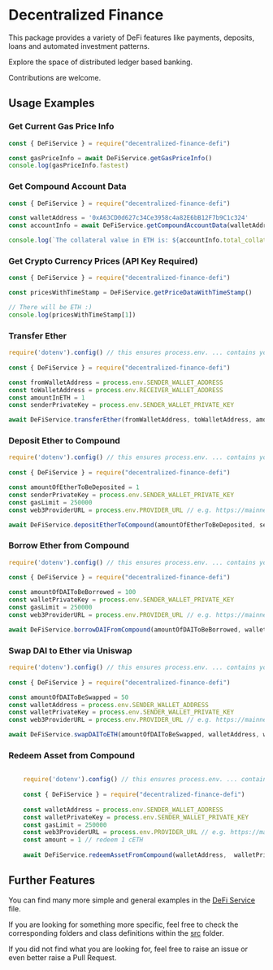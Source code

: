 # Decentralized Finance
This package provides a variety of DeFi features like payments, deposits, loans and automated investment patterns.

Explore the space of distributed ledger based banking.

Contributions are welcome.

## Usage Examples

### Get Current Gas Price Info

```ts
const { DeFiService } = require("decentralized-finance-defi")

const gasPriceInfo = await DeFiService.getGasPriceInfo()
console.log(gasPriceInfo.fastest)
```

### Get Compound Account Data
```ts
const { DeFiService } = require("decentralized-finance-defi")

const walletAddress = '0xA63CD0d627c34Ce3958c4a82E6bB12F7b9C1c324'
const accountInfo = await DeFiService.getCompoundAccountData(walletAddress)

console.log(`The collateral value in ETH is: ${accountInfo.total_collateral_value_in_eth.value}.`)

```

### Get Crypto Currency Prices (API Key Required)
```ts
const { DeFiService } = require("decentralized-finance-defi")

const pricesWithTimeStamp = DeFiService.getPriceDataWithTimeStamp()

// There will be ETH :)
console.log(pricesWithTimeStamp[1])

```

### Transfer Ether
```ts
require('dotenv').config() // this ensures process.env. ... contains your .env file configuration values
    
const { DeFiService } = require("decentralized-finance-defi")

const fromWalletAddress = process.env.SENDER_WALLET_ADDRESS
const toWalletAddress = process.env.RECEIVER_WALLET_ADDRESS
const amountInETH = 1
const senderPrivateKey = process.env.SENDER_WALLET_PRIVATE_KEY

await DeFiService.transferEther(fromWalletAddress, toWalletAddress, amountInETH, senderPrivateKey)

```

### Deposit Ether to Compound
```ts
require('dotenv').config() // this ensures process.env. ... contains your .env file configuration values
    
const { DeFiService } = require("decentralized-finance-defi")

const amountOfEtherToBeDeposited = 1
const senderPrivateKey = process.env.SENDER_WALLET_PRIVATE_KEY
const gasLimit = 250000
const web3ProviderURL = process.env.PROVIDER_URL // e.g. https://mainnet.infura.io/v3/yourinfuraprojectid

await DeFiService.depositEtherToCompound(amountOfEtherToBeDeposited, senderWalletPrivateKey, gasLimit web3ProviderURL)

```

### Borrow Ether from Compound
```ts
require('dotenv').config() // this ensures process.env. ... contains your .env file configuration values
    
const { DeFiService } = require("decentralized-finance-defi")

const amountOfDAIToBeBorrowed = 100
const walletPrivateKey = process.env.SENDER_WALLET_PRIVATE_KEY
const gasLimit = 250000
const web3ProviderURL = process.env.PROVIDER_URL // e.g. https://mainnet.infura.io/v3/yourinfuraprojectid

await DeFiService.borrowDAIFromCompound(amountOfDAIToBeBorrowed, walletPrivateKey, gasLimit, web3ProviderURL)

```


### Swap DAI to Ether via Uniswap
```ts
require('dotenv').config() // this ensures process.env. ... contains your .env file configuration values
    
const { DeFiService } = require("decentralized-finance-defi")

const amountOfDAIToBeSwapped = 50
const walletAddress = process.env.SENDER_WALLET_ADDRESS
const walletPrivateKey = process.env.SENDER_WALLET_PRIVATE_KEY
const web3ProviderURL = process.env.PROVIDER_URL // e.g. https://mainnet.infura.io/v3/yourinfuraprojectid

await DeFiService.swapDAIToETH(amountOfDAIToBeSwapped, walletAddress, walletPrivateKey, web3ProviderURL)

```

### Redeem Asset from Compound 
```ts

    require('dotenv').config() // this ensures process.env. ... contains your .env file configuration values
    
    const { DeFiService } = require("decentralized-finance-defi")
    
    const walletAddress = process.env.SENDER_WALLET_ADDRESS
    const walletPrivateKey = process.env.SENDER_WALLET_PRIVATE_KEY
    const gasLimit = 250000
    const web3ProviderURL = process.env.PROVIDER_URL // e.g. https://mainnet.infura.io/v3/yourinfuraprojectid
    const amount = 1 // redeem 1 cETH
    
    await DeFiService.redeemAssetFromCompound(walletAddress,  walletPrivateKey, gasLimit, web3ProviderURL, amount)

```

## Further Features

You can find many more simple and general examples in the [DeFi Service](https://github.com/michael-spengler/decentralized-finance/blob/main/src/defi.service.ts) file.

If you are looking for something more specific, feel free to check the corresponding folders and class definitions within the [src](https://github.com/michael-spengler/decentralized-finance/tree/main/src) folder.

If you did not find what you are looking for, feel free to raise an issue or even better raise a Pull Request. 


